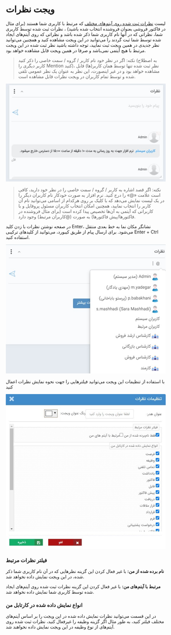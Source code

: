 #  ویجت نظرات  
 
لیست [نظرات ثبت شده روی آیتم‌های مختلف](https://github.com/1stco/PayamGostarDocs/blob/master/Help/Integrated-bank/Database/General-specifications/Comments-home/Comments-home.md) که مرتبط با کاربری شما هستند (برای مثال در فاکتور فروشی بعنوان فروشنده انتخاب شده باشید) ، نظرات ثبت شده توسط کاربری شما، نظراتی که در آنها نام کاربری شما ذکر شده باشد و نظراتی که روی آیتم‌های ایجاد شده توسط شما ثبت گردند را می‌توانید در این ویجت مشاهده کنید و همچنین می‌توانید نظر جدیدی در همین ویجت ثبت نمایید، توجه داشته باشید نظر ثبت شده در این ویجت مرتبط با هیچ آیتمی‌ نمی‌باشد و صرفا در همین ویجت قابل مشاهده خواهد بود.

> نکته: اگر در نظر خود نام کاربر / گروه / سمت خاصی را ذکر کنید (به اصطلاح کاربر دیگری را Mention کنید)، نظر ثبت شده تنها توسط همان کاربر(ها) قابل مشاهده خواهد بود و در غیر اینصورت، این نظر به عنوان یک نظر عمومی ‌تلقی شده و توسط تمام کاربران در ویجت نظرات قابل مشاهده است.

![](CommentsWidget.jpg)

> نکته: اگر قصد اشاره به کاربر / گروه / سمت خاصی را در نظر خود دارید، کافی است علامت «@» را درج کنید. نرم افزار به صورت خودکار نام کاربران دیگر را در یک لیست نمایش می‌دهد که با کلیک بر روی هرکدام از اسامی ‌می‌توانید نام آن کاربر را انتخاب نمایید، همچنین امکان انتخاب کاربران مسئول پروفایل  و با کاربرانی که آیتمی‌ به آن‌ها تخصیص پیدا کرده است (برای مثال فروشنده در فاکتورها/پیش فاکتورها) به صورت (@کاربران مرتبط) وجود دارد.

در صفحه نوشتن نظرات با زدن کلید Enter، نشانگر مکان نما به خط بعدی منتقل می‌شود. برای ارسال پیام از طریق کیبورد، می‌توانید از کلیدهای ترکیبی Enter + Ctrl استفاده کنید.

![](Mention.jpg)

با استفاده از تنظیمات این ویجت می‌توانید فیلترهایی را جهت نحوه نمایش نظرات اعمال کنید

![](CommentsSetting.jpg)

###  فیلتر نظرات مرتبط

**نام برده شده از من:** با غیر فعال کردن این گزینه نظرهایی که در آن نام کاربری شما ذکر شده، در این ویجت نمایش داده نخواهد شد.

**مرتبط با آیتم‌های من:** با غیر فعال کردن این گزینه نظرات ثبت شده روی آیتم‌های ایجاد شده توسط کاربری شما نمایش داده نخواهد شد.

### انواع نمایش داده شده در کارتابل من

در این قسمت می‌توانید نظرات نمایش داده شده در این ویجت را بر اساس آیتم‌های مختلف فیلتر کنید، به طور مثال اگر گزینه وظیفه را غیرفعال کنید، نظرات ثبت شده روی آیتم‌های از نوع وظیفه در این ویجت نمایش داده نخواهند شد.
